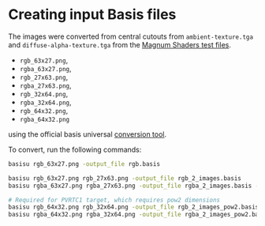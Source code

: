 Creating input Basis files
==========================

The images were converted from central cutouts from `ambient-texture.tga` and `diffuse-alpha-texture.tga`
from the [Magnum Shaders test files](https://github.com/mosra/magnum/tree/master/src/Magnum/Shaders/Test/TestFiles).

- `rgb_63x27.png`,
- `rgba_63x27.png`,
- `rgb_27x63.png`,
- `rgba_27x63.png`,
- `rgb_32x64.png`,
- `rgba_32x64.png`,
- `rgb_64x32.png`,
- `rgba_64x32.png`

using the official basis universal
[conversion tool](https://github.com/BinomialLLC/basis_universal/#command-line-compression-tool).

To convert, run the following commands:

```sh
basisu rgb_63x27.png -output_file rgb.basis

basisu rgb_63x27.png rgb_27x63.png -output_file rgb_2_images.basis
basisu rgba_63x27.png rgba_27x63.png -output_file rgba_2_images.basis -force_alpha

# Required for PVRTC1 target, which requires pow2 dimensions
basisu rgb_64x32.png rgb_32x64.png -output_file rgb_2_images_pow2.basis
basisu rgba_64x32.png rgba_32x64.png -output_file rgba_2_images_pow2.basis -force_alpha
```
